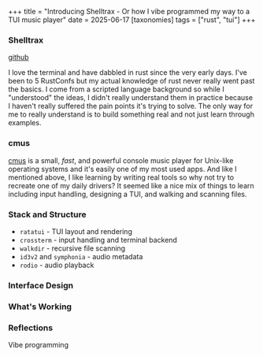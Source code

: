 +++
title = "Introducing Shelltrax - Or how I vibe programmed my way to a TUI music player"
date = 2025-06-17
[taxonomies]
tags = ["rust", "tui"]
+++

### Shelltrax

[github](https://github.com/ducks/shelltrax)

I love the terminal and have dabbled in rust since the very early days. I've
been to 5 RustConfs but my actual knowledge of rust never really went past the
basics. I come from a scripted language background so while I "understood" the
ideas, I didn't really understand them in practice because I haven't really
suffered the pain points it's trying to solve. The only way for me to really
understand is to build something real and not just learn through examples.

### cmus

[cmus](https://cmus.github.io/) is a small, *fast*, and powerful console
music player for Unix-like operating systems and it's easily one of my most used
apps. And like I mentioned above, I like learning by writing real tools so
why not try to recreate one of my daily drivers? It seemed like a nice mix of
things to learn including input handling, designing a TUI, and walking and
scanning files.

### Stack and Structure

- `ratatui` - TUI layout and rendering
- `crossterm` - input handling and terminal backend
- `walkdir` - recursive file scanning
- `id3v2` and `symphonia` - audio metadata
- `rodio` - audio playback

### Interface Design

### What's Working

### Reflections

Vibe programming
